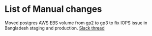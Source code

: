 # List of Manual changes

Moved postgres AWS EBS volume from gp2 to gp3 to fix IOPS issue in Bangladesh staging and production. [Slack thread](https://simpledotorg.slack.com/archives/CFHKJ5WJY/p1712119093877349)
